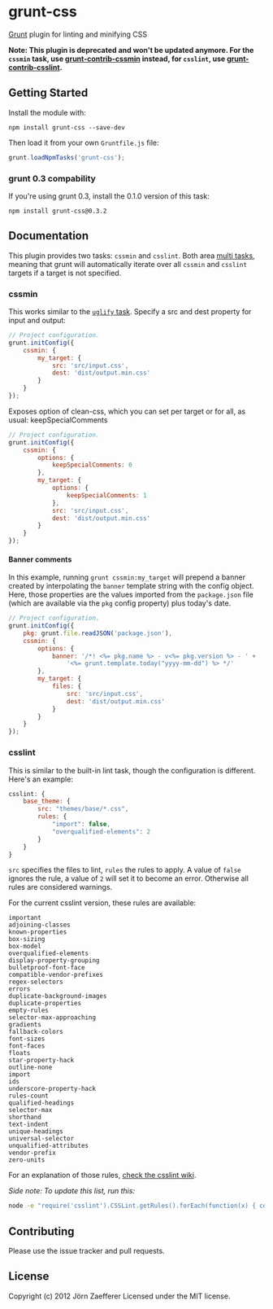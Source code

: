 # grunt-css

[Grunt](https://github.com/cowboy/grunt) plugin for linting and minifying CSS

**Note: This plugin is deprecated and won't be updated anymore. For the `cssmin` task, use [grunt-contrib-cssmin](https://github.com/gruntjs/grunt-contrib-cssmin) instead, for `csslint`, use [grunt-contrib-csslint](https://github.com/gruntjs/grunt-contrib-csslint).**

## Getting Started

Install the module with:

	npm install grunt-css --save-dev

Then load it from your own `Gruntfile.js` file:

```js
grunt.loadNpmTasks('grunt-css');
```

### grunt 0.3 compability

If you're using grunt 0.3, install the 0.1.0 version of this task:

	npm install grunt-css@0.3.2

## Documentation

This plugin provides two tasks: `cssmin` and `csslint`. Both area [multi tasks][types_of_tasks], meaning that grunt will automatically iterate over all `cssmin` and `csslint` targets if a target is not specified.

[types_of_tasks]: https://github.com/cowboy/grunt/blob/master/docs/types_of_tasks.md

### cssmin

This works similar to the [`uglify` task](https://github.com/gruntjs/grunt-contrib-uglify). Specify a src and dest property for input and output:

```js
// Project configuration.
grunt.initConfig({
	cssmin: {
		my_target: {
			src: 'src/input.css',
			dest: 'dist/output.min.css'
		}
	}
});
```

Exposes option of clean-css, which you can set per target or for all, as usual:
keepSpecialComments

```js
// Project configuration.
grunt.initConfig({
	cssmin: {
		options: {
			keepSpecialComments: 0
		},
		my_target: {
			options: {
				keepSpecialComments: 1
			},
			src: 'src/input.css',
			dest: 'dist/output.min.css'
		}
	}
});
```

#### Banner comments

In this example, running `grunt cssmin:my_target` will prepend a banner created by interpolating the `banner` template string with the config object. Here, those properties are the values imported from the `package.json` file (which are available via the `pkg` config property) plus today's date.


```js
// Project configuration.
grunt.initConfig({
	pkg: grunt.file.readJSON('package.json'),
	cssmin: {
		options: {
			banner: '/*! <%= pkg.name %> - v<%= pkg.version %> - ' +
				'<%= grunt.template.today("yyyy-mm-dd") %> */'
		},
		my_target: {
			files: {
				src: 'src/input.css',
				dest: 'dist/output.min.css'
			}
		}
	}
});
```


### csslint

This is similar to the built-in lint task, though the configuration is different. Here's an example:

```js
csslint: {
	base_theme: {
		src: "themes/base/*.css",
		rules: {
			"import": false,
			"overqualified-elements": 2
		}
	}
}
```

`src` specifies the files to lint, `rules` the rules to apply. A value of `false` ignores the rule, a value of `2` will set it to become an error. Otherwise all rules are considered warnings.

For the current csslint version, these rules are available:

	important
	adjoining-classes
	known-properties
	box-sizing
	box-model
	overqualified-elements
	display-property-grouping
	bulletproof-font-face
	compatible-vendor-prefixes
	regex-selectors
	errors
	duplicate-background-images
	duplicate-properties
	empty-rules
	selector-max-approaching
	gradients
	fallback-colors
	font-sizes
	font-faces
	floats
	star-property-hack
	outline-none
	import
	ids
	underscore-property-hack
	rules-count
	qualified-headings
	selector-max
	shorthand
	text-indent
	unique-headings
	universal-selector
	unqualified-attributes
	vendor-prefix
	zero-units

For an explanation of those rules, [check the csslint wiki](https://github.com/stubbornella/csslint/wiki/Rules).

*Side note: To update this list, run this:*

```bash
node -e "require('csslint').CSSLint.getRules().forEach(function(x) { console.log(x.id) })"
```

## Contributing

Please use the issue tracker and pull requests.

## License
Copyright (c) 2012 Jörn Zaefferer
Licensed under the MIT license.
